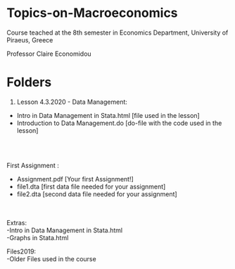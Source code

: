 # Topics-on-Macroeconomics
Course teached at the 8th semester in Economics Department, University of Piraeus, Greece

Professor Claire Economidou


Folders
=============
1. Lesson 4.3.2020 - Data Management:<br/>
* Intro in Data Management in Stata.html [file used in the lesson]<br/>
* Introduction to Data Management.do [do-file with the code used in the lesson]<br/>
 
 <br/>
 <br/>
 
 First Assignment :<br/>
* Assignment.pdf [Your first Assignment!]<br/>
* file1.dta [first data file needed for your assignment]<br/>
* file2.dta [second data file needed for your assignment]<br/>


 <br/>
 <br/>
Extras: <br/>
-Intro in Data Management in Stata.html<br/>
-Graphs in Stata.html<br/>

Files2019: <br/>
-Older Files used in the course
